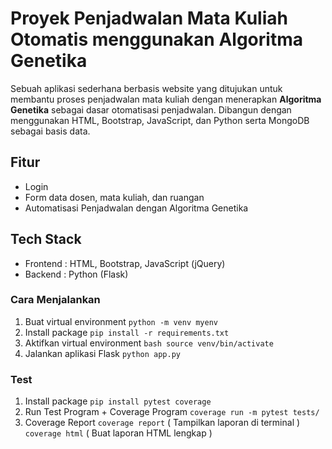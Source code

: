 # Proyek Penjadwalan Mata Kuliah Otomatis menggunakan **Algoritma Genetika**
Sebuah aplikasi sederhana berbasis website yang ditujukan untuk membantu proses penjadwalan mata kuliah dengan menerapkan **Algoritma Genetika** sebagai dasar otomatisasi penjadwalan. Dibangun dengan menggunakan HTML, Bootstrap, JavaScript, dan Python serta MongoDB sebagai basis data.

## Fitur
- Login
- Form data dosen, mata kuliah, dan ruangan
- Automatisasi Penjadwalan dengan Algoritma Genetika

## Tech Stack
- Frontend   : HTML, Bootstrap, JavaScript (jQuery)
- Backend    : Python (Flask)

### Cara Menjalankan
1. Buat virtual environment
   `python -m venv myenv`
2. Install package
   `pip install -r requirements.txt`
3. Aktifkan virtual environment
   `bash source venv/bin/activate`
4. Jalankan aplikasi Flask
   `python app.py`

### Test
1. Install package
   `pip install pytest coverage`
2. Run Test Program + Coverage Program
   `coverage run -m pytest tests/`
3. Coverage Report
   `coverage report` ( Tampilkan laporan di terminal )
   `coverage html` ( Buat laporan HTML lengkap )
